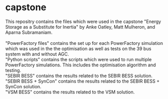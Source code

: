 # capstone

This repositry contains the files which were used in the capstone "Energy Storage as a Substitute for Inertia" by Anke Oatley, Matt Mulheron, and Aparna Subramaniam.<br>
<br>
"PowerFactory files" contains the set up for each PowerFactory simulation which was used in the the optimisation as well as tests on the 39 bus system with and without AGC.<br>
"Python scripts" contains the scripts which were used to run multiple PowerFactory simulations. This includes the optimisation algorithm and testing.<br>
"SEBIR BESS" contains the results related to the SEBIR BESS solution.<br>
"SEBIR BESS + SynCon" contains the results related to the SEBIR BESS + SynCon solution.<br>
"VSM BESS" contains the results related to the VSM solution.<br>
